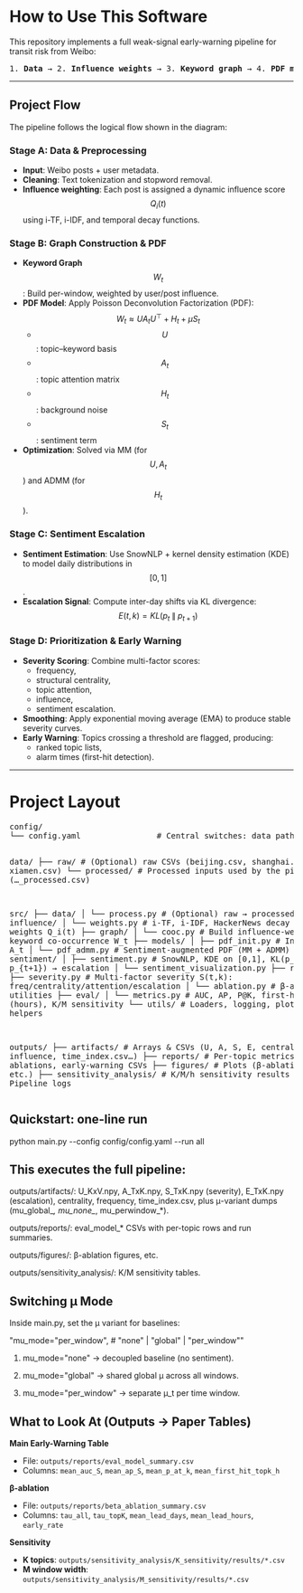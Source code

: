 <h1>How to Use This Software</h1>
<p>This repository implements a full weak-signal early-warning pipeline for transit risk from Weibo:</p>
<pre>
1. <b>Data</b> → 2. <b>Influence weights</b> → 3. <b>Keyword graph</b> → 4. <b>PDF model</b> → 5. <b>Sentiment escalation</b> → 6. <b>Topic severity &amp; ranking</b> → 7. <b>Evaluation &amp; figures</b>
</pre>


---

## Project Flow

The pipeline follows the logical flow shown in the diagram:

### Stage A: Data & Preprocessing
- **Input**: Weibo posts + user metadata.  
- **Cleaning**: Text tokenization and stopword removal.  
- **Influence weighting**: Each post is assigned a dynamic influence score $$Q_i(t)$$ using i-TF, i-IDF, and temporal decay functions.  
 
### Stage B: Graph Construction & PDF
- **Keyword Graph** $$W_t$$: Build per-window, weighted by user/post influence.  
- **PDF Model**: Apply Poisson Deconvolution Factorization (PDF):  
  $$W_t \approx U A_t U^\top + H_t + \mu S_t$$  
  - $$U$$: topic–keyword basis  
  - $$A_t$$: topic attention matrix  
  - $$H_t$$: background noise  
  - $$S_t$$: sentiment term  
- **Optimization**: Solved via MM (for $$U, A_t$$) and ADMM (for $$H_t$$).  

### Stage C: Sentiment Escalation
- **Sentiment Estimation**: Use SnowNLP + kernel density estimation (KDE) to model daily distributions in $$[0,1]$$.  
- **Escalation Signal**: Compute inter-day shifts via KL divergence:  
  $$E(t, k) = KL(p_t \;\|\; p_{t+1})$$  

### Stage D: Prioritization & Early Warning
- **Severity Scoring**: Combine multi-factor scores:
  - frequency,  
  - structural centrality,  
  - topic attention,  
  - influence,  
  - sentiment escalation.  
- **Smoothing**: Apply exponential moving average (EMA) to produce stable severity curves.  
- **Early Warning**: Topics crossing a threshold are flagged, producing:
  - ranked topic lists,  
  - alarm times (first-hit detection).  

---

<h1>Project Layout</h1>
<pre>
config/
└── config.yaml                # Central switches: data paths, K, betas, μ mode, eval settings

data/
├── raw/                       # (Optional) raw CSVs (beijing.csv, shanghai.csv, xiamen.csv)
└── processed/                 # Processed inputs used by the pipeline (…_processed.csv)

src/
├── data/
│   └── process.py             # (Optional) raw → processed
├── influence/
│   └── weights.py             # i-TF, i-IDF, HackerNews decay → post weights Q_i(t)
├── graph/
│   └── cooc.py                # Build influence-weighted keyword co-occurrence W_t
├── models/
│   ├── pdf_init.py            # Initialize U, A_t
│   └── pdf_admm.py            # Sentiment-augmented PDF (MM + ADMM)
├── sentiment/
│   ├── sentiment.py           # SnowNLP, KDE on [0,1], KL(p_t || p_{t+1}) → escalation
│   └── sentiment_visualization.py
├── ranking/
│   ├── severity.py            # Multi-factor severity S(t,k): freq/centrality/attention/escalation
│   └── ablation.py            # β-ablation utilities
├── eval/
│   └── metrics.py             # AUC, AP, P@K, first-hit@K (hours), K/M sensitivity
└── utils/                     # Loaders, logging, plotting helpers

outputs/
├── artifacts/                 # Arrays & CSVs (U, A, S, E, centrality, influence, time_index.csv…)
├── reports/                   # Per-topic metrics, summaries, ablations, early-warning CSVs
├── figures/                   # Plots (β-ablation figure, etc.)
├── sensitivity_analysis/      # K/M/h sensitivity results
└── logs/                      # Pipeline logs
</pre>



## Quickstart: one-line run

python main.py --config config/config.yaml --run all

## This executes the full pipeline:

outputs/artifacts/: U_KxV.npy, A_TxK.npy, S_TxK.npy (severity), E_TxK.npy (escalation), centrality, frequency, time_index.csv, plus μ-variant dumps (mu_global_*, mu_none_*, mu_perwindow_*).

outputs/reports/: eval_model_* CSVs with per-topic rows and run summaries.

outputs/figures/: β-ablation figures, etc.

outputs/sensitivity_analysis/: K/M sensitivity tables.

## Switching μ Mode

Inside main.py, set the μ variant for baselines:

"mu_mode="per_window",  # "none" | "global" | "per_window""

1. mu_mode="none" → decoupled baseline (no sentiment).

2. mu_mode="global" → shared global μ across all windows.

3. mu_mode="per_window" → separate μ_t per time window.

## What to Look At (Outputs → Paper Tables)

**Main Early-Warning Table**  
- File: `outputs/reports/eval_model_summary.csv`  
- Columns: `mean_auc_S`, `mean_ap_S`, `mean_p_at_k`, `mean_first_hit_topk_h`

**β-ablation**  
- File: `outputs/reports/beta_ablation_summary.csv`  
- Columns: `tau_all`, `tau_topK`, `mean_lead_days`, `mean_lead_hours`, `early_rate`

**Sensitivity**
- **K topics**: `outputs/sensitivity_analysis/K_sensitivity/results/*.csv`
- **M window width**: `outputs/sensitivity_analysis/M_sensitivity/results/*.csv`

